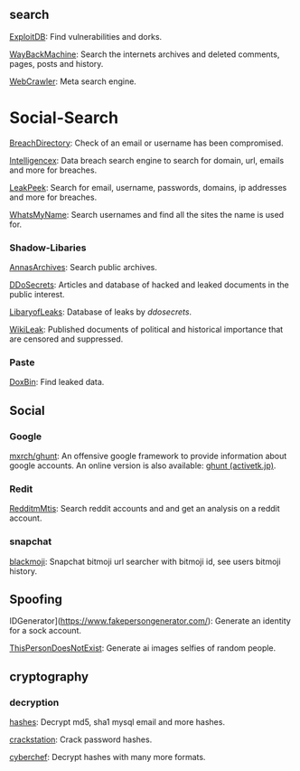 ## search

[ExploitDB](https://www.exploit-db.com/): Find vulnerabilities and dorks.

[WayBackMachine](https://web.archive.org/): Search the internets archives and deleted comments, pages, posts and history.

[WebCrawler](https://www.webcrawler.com/): Meta search engine.

# Social-Search

[BreachDirectory](https://breachdirectory.org/): Check of an email or username has been compromised.

[Intelligencex](https://intelx.io/): Data breach search engine to search for domain, url, emails and more for breaches.

[LeakPeek](https://leakpeek.com/): Search for email, username, passwords, domains, ip addresses and more for breaches.

[WhatsMyName](https://whatsmyname.app/): Search usernames and find all the sites the name is used for.

### Shadow-Libaries

[AnnasArchives](https://annas-archive.org/): Search public archives.

[DDoSecrets](https://ddosecrets.com/): Articles and database of hacked and leaked documents in the public interest.

[LibaryofLeaks](https://search.libraryofleaks.org/): Database of leaks by *ddosecrets*. 

[WikiLeak](https://wikileaks.org/): Published documents of political and historical importance that are censored and suppressed.

### Paste

[DoxBin](https://doxbin.org/): Find leaked data.

## Social

### Google

[mxrch/ghunt](https://github.com/mxrch/GHunt): An offensive google framework to provide information about google accounts. An online version is also available: [ghunt (activetk.jp)](https://gmail-osint.activetk.jp/).

### Redit

[RedditmMtis](https://redditmetis.com/): Search reddit accounts and and get an analysis on a reddit account.

### snapchat

[blackmoji](https://backmoji.myosint.training/): Snapchat bitmoji url searcher with bitmoji id, see users bitmoji history.

## Spoofing

IDGenerator](https://www.fakepersongenerator.com/): Generate an identity for a sock account.

[ThisPersonDoesNotExist](https://www.thispersondoesnotexist.com/): Generate ai images selfies of random people.

## cryptography

### decryption

[hashes](https://hashes.com/en/decrypt/hash): Decrypt md5, sha1 mysql email and more hashes.

[crackstation](https://crackstation.net/): Crack password hashes.

[cyberchef](https://gchq.github.io/cyberchef/): Decrypt hashes with many more formats.


    